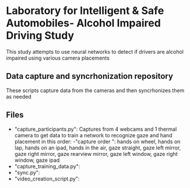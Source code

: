 # Laboratory for Intelligent & Safe Automobiles- Alcohol Impaired Driving Study
This study attempts to use neural networks to detect if drivers are alcohol impaired using various camera placements
## Data capture and syncrhonization repository
These scripts capture data from the cameras and then syncrhonizes them as needed
## Files
- "capture_participants.py": Captures from 4 webcams and 1 thermal camera to get data to train a network to recognize gaze and hand placement in this order:
    -"capture order ": hands on wheel, hands on lap, hands on an ipad, hands in the air, gaze straight, gaze left mirror, gaze right mirror, gaze rearview mirror, gaze left window, gaze right window, gaze ipad
- "capture_training_data.py":
- "sync.py":
- "video_creation_script.py":
